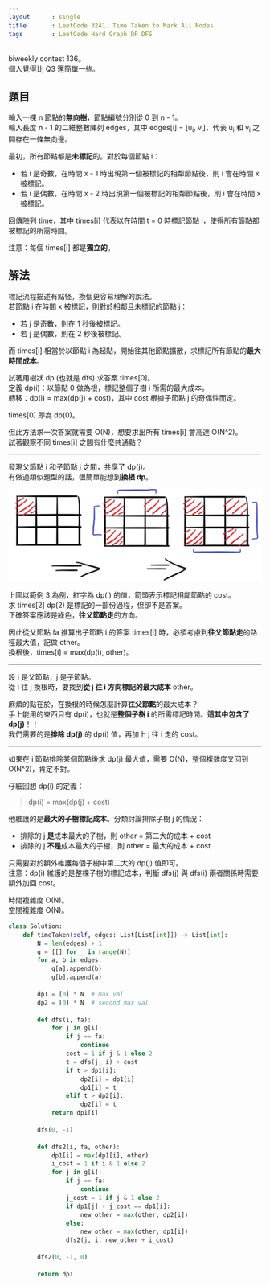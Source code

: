 ```yaml
---
layout      : single
title       : LeetCode 3241. Time Taken to Mark All Nodes
tags        : LeetCode Hard Graph DP DFS
---
```

biweekly contest 136。  
個人覺得比 Q3 還簡單一些。  

## 題目

輸入一棵 n 節點的**無向樹**，節點編號分別從 0 到 n - 1。  
輸入長度 n - 1 的二維整數陣列 edges，其中 edges[i] = [u<sub>i</sub>, v<sub>i</sub>]，代表 u<sub>i</sub> 和 v<sub>i</sub> 之間存在一條無向邊。  

最初，所有節點都是**未標記**的。對於每個節點 i：  

- 若 i 是奇數，在時間 x - 1 時出現第一個被標記的相鄰節點後，則 i 會在時間 x 被標記。  
- 若 i 是偶數，在時間 x - 2 時出現第一個被標記的相鄰節點後，則 i 會在時間 x 被標記。  

回傳陣列 time，其中 times[i] 代表以在時間 t = 0 時標記節點 i，使得所有節點都被標記的所需時間。  

注意：每個 times[i] 都是**獨立的**。  

## 解法

標記流程描述有點怪，換個更容易理解的說法。  
若節點 i 在時間 x 被標記，則對於相鄰且未標記的節點 j：  

- 若 j 是奇數，則在 1 秒後被標記。  
- 若 j 是偶數，則在 2 秒後被標記。  

而 times[i] 相當於以節點 i 為起點，開始往其他節點擴散，求標記所有節點的**最大時間成本**。  

試著用樹狀 dp (也就是 dfs) 求答案 times[0]。  
定義 dp(i)：以節點 0 做為根，標記整個子樹 i 所需的最大成本。  
轉移：dp(i) = max(dp(j) + cost)，其中 cost 根據子節點 j 的奇偶性而定。  

times[0] 即為 dp(0)。  

但此方法求一次答案就需要 O(N)，想要求出所有 times[i] 會高達 O(N^2)。  
試著觀察不同 times[i] 之間有什麼共通點？  

---

發現父節點 i 和子節點 j 之間，共享了 dp(j)。  
有做過類似題型的話，很簡單能想到**換根 dp**。  

![示意圖](/assets/img/3240-1.jpg)

上圖以範例 3 為例，紅字為 dp(i) 的值，箭頭表示標記相鄰節點的 cost。  
求 times[2] dp(2) 是標記的一部份過程，但卻不是答案。  
正確答案應該是綠色，**往父節點走**的方向。  

因此從父節點 fa 推算出子節點 i 的答案 times[i] 時，必須考慮到**往父節點走**的路徑最大值，記做 other。  
換根後，times[i] = max(dp(i), other)。  

---

設 i 是父節點，j 是子節點。  
從 i 往 j 換根時，要找到**從 j 往 i 方向標記的最大成本** other。  

麻煩的點在於，在換根的時候怎麼計算**往父節點**的最大成本？  
手上能用的東西只有 dp(i)，也就是**整個子樹 i** 的所需標記時間。**這其中包含了 dp(j)**！！  
我們需要的是**排除 dp(j)** 的 dp(i) 值，再加上 j 往 i 走的 cost。  

---

如果在 i 節點排除某個節點後求 dp(j) 最大值，需要 O(N)，整個複雜度又回到 O(N^2)，肯定不對。  

仔細回想 dp(i) 的定義：  
> dp(i) = max(dp(j) + cost)  

他維護的是**最大的子樹標記成本**。分類討論排除子樹 j 的情況：  

- 排除的 j **是**成本最大的子樹，則 other = 第二大的成本 + cost  
- 排除的 j **不是**成本最大的子樹，則 other = 最大的成本 + cost  

只需要對於額外維護每個子樹中第二大的 dp(j) 值即可。  
注意：dp(i) 維護的是整棵子樹的標記成本，判斷 dfs(j) 與 dfs(i) 兩者關係時需要額外加回 cost。  

時間複雜度 O(N)。  
空間複雜度 O(N)。  

```python
class Solution:
    def timeTaken(self, edges: List[List[int]]) -> List[int]:
        N = len(edges) + 1
        g = [[] for _ in range(N)]
        for a, b in edges:
            g[a].append(b)
            g[b].append(a)

        dp1 = [0] * N  # max val
        dp2 = [0] * N  # second max val

        def dfs(i, fa):
            for j in g[i]:
                if j == fa:
                    continue
                cost = 1 if j & 1 else 2
                t = dfs(j, i) + cost
                if t > dp1[i]:
                    dp2[i] = dp1[i]
                    dp1[i] = t
                elif t > dp2[i]:
                    dp2[i] = t
            return dp1[i]

        dfs(0, -1)

        def dfs2(i, fa, other):
            dp1[i] = max(dp1[i], other)
            i_cost = 1 if i & 1 else 2
            for j in g[i]:
                if j == fa:
                    continue
                j_cost = 1 if j & 1 else 2
                if dp1[j] + j_cost == dp1[i]:
                    new_other = max(other, dp2[i])
                else:
                    new_other = max(other, dp1[i])
                dfs2(j, i, new_other + i_cost)

        dfs2(0, -1, 0)

        return dp1
```
